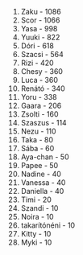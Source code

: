 1. Zaku - 1086
2. Scor - 1066
3. Yasa - 998
4. Yuuki - 822
5. Dóri - 618
6. Szacsi - 564
7. Rizi - 420
8. Chesy - 360
8. Luca - 360
9. Renátó - 340
10. Yoru - 338
11. Gaara - 206
12. Zsolti - 160
13. Szaszus - 114
14. Nezu - 110
15. Taka - 80
16. Sába - 60
17. Aya-chan - 50
17. Papee - 50
18. Nadine - 40
18. Vanessa - 40
18. Daniella - 40
19. Timi - 20
20. Szandi - 10
20. Noira - 10
20. takarítónéni - 10
20. Kitty - 10
20. Myki - 10
